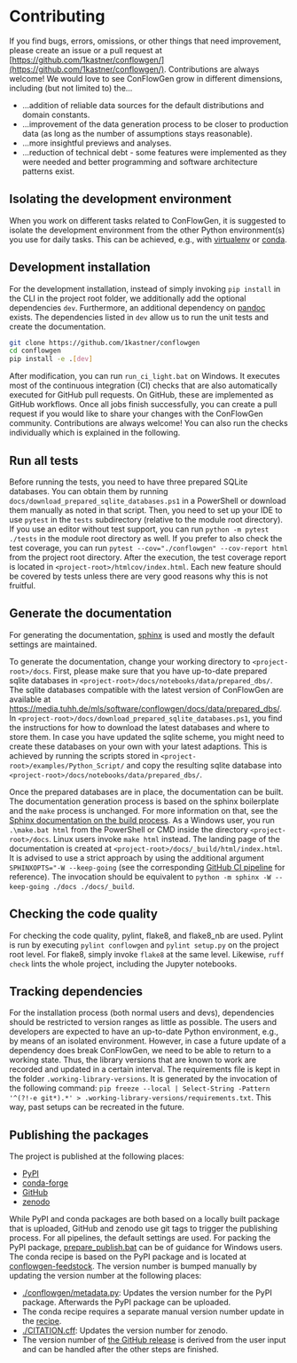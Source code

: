 # Contributing

If you find bugs, errors, omissions, or other things that need improvement, please create an issue or a pull request at 
[https://github.com/1kastner/conflowgen/](https://github.com/1kastner/conflowgen/).
Contributions are always welcome!
We would love to see ConFlowGen grow in different dimensions, including (but not limited to) the...
- ...addition of reliable data sources for the default distributions and domain constants.
- ...improvement of the data generation process to be closer to production data
  (as long as the number of assumptions stays reasonable).
- ...more insightful previews and analyses.
- ...reduction of technical debt - some features were implemented as they were needed and better programming and software architecture patterns exist.

## Isolating the development environment

When you work on different tasks related to ConFlowGen, it is suggested to isolate the development environment from the
other Python environment(s) you use for daily tasks.
This can be achieved, e.g., with
[virtualenv](https://virtualenv.pypa.io/en/latest/)
or
[conda](https://docs.conda.io/projects/conda/en/latest/user-guide/tasks/manage-environments.html).

## Development installation

For the development installation, instead of simply invoking `pip install` in the CLI in the project root folder, we 
additionally add the optional dependencies `dev`.
Furthermore, an additional dependency on
[pandoc](https://pandoc.org/installing.html)
exists.
The dependencies listed in `dev` allow us to run the unit tests and create the documentation.

```bash
git clone https://github.com/1kastner/conflowgen
cd conflowgen
pip install -e .[dev]
```

After modification, you can run `run_ci_light.bat` on Windows.
It executes most of the continuous integration (CI) checks
that are also automatically executed for GitHub pull requests.
On GitHub, these are implemented as GitHub workflows.
Once all jobs finish successfully,
you can create a pull request if you would like to share your changes with the ConFlowGen community.
Contributions are always welcome!
You can also run the checks individually which is explained in the following.

## Run all tests

Before running the tests, you need to have three prepared SQLite databases.
You can obtain them by running
`docs/download_prepared_sqlite_databases.ps1`
in a PowerShell or download them manually as noted in that script.
Then, you need to set up your IDE to use `pytest` in the `tests` subdirectory (relative to the module root directory).
If you use an editor without test support, you can run `python -m pytest ./tests` in the module root directory as well.
If you prefer to also check the test coverage, you can run
`pytest --cov="./conflowgen" --cov-report html`
from the project root directory.
After the execution, the test coverage report is located in `<project-root>/htmlcov/index.html`.
Each new feature should be covered by tests unless there are very good reasons why this is not fruitful.

## Generate the documentation

For generating the documentation, 
[sphinx](https://www.sphinx-doc.org/)
is used and mostly the default settings are maintained.

To generate the documentation, change your working directory to `<project-root>/docs`.
First, please make sure that you have up-to-date prepared sqlite databases in 
`<project-root>/docs/notebooks/data/prepared_dbs/`.
The sqlite databases compatible with the latest version of ConFlowGen are available at
https://media.tuhh.de/mls/software/conflowgen/docs/data/prepared_dbs/.
In `<project-root>/docs/download_prepared_sqlite_databases.ps1`, you find the instructions for how to download the latest databases
and where to store them.
In case you have updated the sqlite scheme, you might need to create these databases on your own with your latest
adaptions.
This is achieved by running the scripts stored in
`<project-root>/examples/Python_Script/`
and copy the resulting sqlite database into
`<project-root>/docs/notebooks/data/prepared_dbs/`.

Once the prepared databases are in place, the documentation can be built.
The documentation generation process is based on the sphinx boilerplate and the `make` process is unchanged.
For more information on that, see the
[Sphinx documentation on the build process](https://www.sphinx-doc.org/en/master/usage/quickstart.html#running-the-build).
As a Windows user, you run `.\make.bat html` from the PowerShell or CMD inside the directory `<project-root>/docs`.
Linux users invoke `make html` instead.
The landing page of the documentation is created at `<project-root>/docs/_build/html/index.html`.
It is advised to use a strict approach by using the additional argument `SPHINXOPTS="-W --keep-going`
(see the corresponding
[GitHub CI pipeline](https://github.com/1kastner/conflowgen/blob/main/.github/workflows/docs.yaml)
for reference).
The invocation should be equivalent to `python -m sphinx -W --keep-going ./docs ./docs/_build`.

## Checking the code quality

For checking the code quality, pylint, flake8, and flake8_nb are used.
Pylint is run by executing `pylint conflowgen` and `pylint setup.py` on the project root level.
For flake8, simply invoke `flake8` at the same level.
Likewise, `ruff check` lints the whole project, including the Jupyter notebooks.

## Tracking dependencies

For the installation process (both normal users and devs),
dependencies should be restricted to version ranges as little as possible.
The users and developers are expected to have an up-to-date Python environment,
e.g., by means of an isolated environment.
However, in case a future update of a dependency does break ConFlowGen,
we need to be able to return to a working state.
Thus, the library versions that are known to work are recorded and updated in a certain interval.
The requirements file is kept in the folder `.working-library-versions`.
It is generated by the invocation of the following command:
`pip freeze --local | Select-String -Pattern '^(?!-e git*).*' > .working-library-versions/requirements.txt`.
This way, past setups can be recreated in the future.

## Publishing the packages

The project is published at the following places:
- [PyPI](https://pypi.org/project/conflowgen/)
- [conda-forge](https://github.com/conda-forge/conflowgen-feedstock)
- [GitHub](https://github.com/1kastner/conflowgen/releases)
- [zenodo](https://zenodo.org/record/6280381)

While PyPI and conda packages are both based on a locally built package that is uploaded, GitHub and zenodo use git
tags to trigger the publishing process.
For all pipelines, the default settings are used.
For packing the PyPI package,
[prepare_publish.bat](https://github.com/1kastner/conflowgen/blob/main/prepare_publish.bat)
can be of guidance for Windows users.
The conda recipe is based on the PyPI package and is located at
[conflowgen-feedstock](https://github.com/conda-forge/conflowgen-feedstock).
The version number is bumped manually by updating the version number at the following places:
- [./conflowgen/metadata.py](https://github.com/1kastner/conflowgen/blob/main/conflowgen/metadata.py):
  Updates the version number for the PyPI package. Afterwards the PyPI package can be uploaded.
- The conda recipe requires a separate manual version number update in the
  [recipe](https://github.com/conda-forge/conflowgen-feedstock/blob/main/recipe/recipe.yaml).
- [./CITATION.cff](https://github.com/1kastner/conflowgen/blob/main/CITATION.cff):
  Updates the version number for zenodo.
- The version number of
  [the GitHub release](https://github.com/1kastner/conflowgen/releases/new)
  is derived from the user input and can be handled after the other steps are finished.
